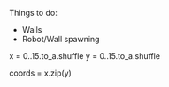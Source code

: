 Things to do:
- Walls
- Robot/Wall spawning

x = 0..15.to_a.shuffle
y = 0..15.to_a.shuffle

coords = x.zip(y)

